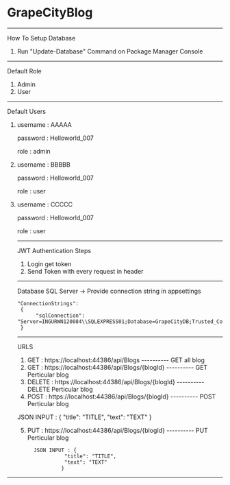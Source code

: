 # GrapeCityBlog
-----------------------------------------------------------
How To Setup Database

1. Run "Update-Database" Command on Package Manager Console

----------------------------------------------
Default Role
1. Admin
2. User
------------------------------------------------------------------------------------------------------------------------
Default Users

1.   username : AAAAA

     password : Helloworld_007
     
     role :  admin
     
     
2.   username : BBBBB

     password : Helloworld_007
     
     role :  user
     
     
     
3.   username : CCCCC

     password : Helloworld_007
     
     role :  user
     
     
     -------------------------------------------------------------------------------------------------------------
     JWT Authentication
     Steps
     1. Login get token
     2. Send Token with every request in header
     
     -------------------------------------------------------------------------------------------------------------
     Database
     SQL Server
     -> Provide connection string in appsettings
     
         "ConnectionStrings":
          {
               "sqlConnection": "Server=INGURWN120084\\SQLEXPRESS01;Database=GrapeCityDB;Trusted_Connection=True;"
          }
     
     -------------------------------------------------------------------------------------------------------------
     URLS
     
     
     1. GET    : https://localhost:44386/api/Blogs             ---------- GET     all blog
     2. GET    : https://localhost:44386/api/Blogs/{blogId}    ---------- GET     Perticular blog
     3. DELETE : https://localhost:44386/api/Blogs/{blogId}    ---------- DELETE  Perticular blog
     4. POST   : https://localhost:44386/api/Blogs/{blogId}    ---------- POST    Perticular blog
          
       JSON INPUT : {
                        "title": "TITLE",
                        "text": "TEXT"
                       }
                       
     5. PUT    : https://localhost:44386/api/Blogs/{blogId}    ---------- PUT     Perticular blog
     
              JSON INPUT : {
                        "title": "TITLE",
                        "text": "TEXT"
                       }
                       
                       
   ----------------------------------------------------------------------------------------------------------------                    
